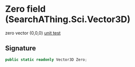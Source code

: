 # Zero field (SearchAThing.Sci.Vector3D)
zero vector (0,0,0)
            [unit test](/test/Vector3D/Vector3DTest_0001.cs)

## Signature
```csharp
public static readonly Vector3D Zero;
```
